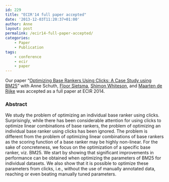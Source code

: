 ```yaml
---
id: 229
title: "ECIR'14 full paper accepted"
date: '2013-12-03T11:20:37+01:00'
author: Anne
layout: post
permalink: /ecir14-full-paper-accepted/
categories:
    - Paper
    - Publication
tags:
    - conference
    - ecir
    - paper
---
```


Our paper “[Optimizing Base Rankers Using Clicks: A Case Study using BM25](https://www.anneschuth.nl/wp-content/uploads/2014/01/ecir2014-schuth-bm25.pdf)” with Anne Schuth, [Floor Sietsma](http://nl.linkedin.com/pub/floor-sietsma/11/3b0/80b), [Shimon Whiteson](http://staff.science.uva.nl/~whiteson), and [Maarten de Rijke](http://staff.science.uva.nl/~mdr/) was accepted as a full paper at ECIR 2014.

### Abstract

<div title="Page 1"><div><div>We study the problem of optimizing an individual base ranker using clicks. Surprisingly, while there has been considerable attention for using clicks to optimize linear combinations of base rankers, the problem of optimizing an individual base ranker using clicks has been ignored. The problem is different from the problem of optimizing linear combinations of base rankers as the scoring function of a base ranker may be highly non-linear. For the sake of concreteness, we focus on the optimization of a specific base ranker, viz. BM25. We start by showing that significant improvements in performance can be obtained when optimizing the parameters of BM25 for individual datasets. We also show that it is possible to optimize these parameters from clicks, i.e., without the use of manually annotated data, reaching or even beating manually tuned parameters.

</div></div></div>